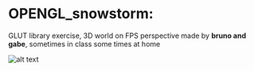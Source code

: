 # OPENGL_snowstorm:
GLUT library exercise, 3D world on FPS perspective
made by **bruno and gabe**, sometimes in class some times at home

![alt text](http://i.imgur.com/kE1jAKt.png "Our ugly world")
